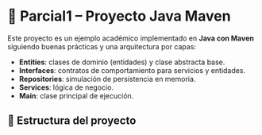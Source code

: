 # 📌 Parcial1 – Proyecto Java Maven

Este proyecto es un ejemplo académico implementado en **Java con Maven** siguiendo buenas prácticas y una arquitectura por capas:

- **Entities**: clases de dominio (entidades) y clase abstracta base.
- **Interfaces**: contratos de comportamiento para servicios y entidades.
- **Repositories**: simulación de persistencia en memoria.
- **Services**: lógica de negocio.
- **Main**: clase principal de ejecución.

## 📂 Estructura del proyecto
